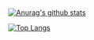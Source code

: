 ###
[![Anurag's github stats](https://github-readme-stats.vercel.app/api?username=HigashikataZhangsuke&theme=buefy&show_icons=true&?count_private=true&include_all_commits=true)](https://github.com/anuraghazra/github-readme-stats)

[![Top Langs](https://github-readme-stats.vercel.app/api/top-langs/?username=HigashikataZhangsuke&langs_count=3)](https://github.com/anuraghazra/github-readme-stats)
<!--
**HigashikataZhangsuke/HigashikataZhangsuke** is a ✨ _special_ ✨ repository because its `README.md` (this file) appears on your GitHub profile.

Here are some ideas to get you started:

- 🔭 I’m currently working on ...
- 🌱 I’m currently learning ...
- 👯 I’m looking to collaborate on ...
- 🤔 I’m looking for help with ...
- 💬 Ask me about ...
- 📫 How to reach me: ...
- 😄 Pronouns: ...
- ⚡ Fun fact: ...
-->
